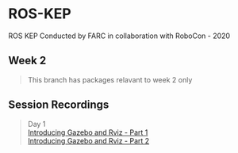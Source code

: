 # ROS-KEP
ROS KEP Conducted by FARC in collaboration with RoboCon - 2020

## Week 2
> This branch has packages relavant to week 2 only

## Session Recordings

> Day 1  
> [Introducing Gazebo and Rviz - Part 1](https://drive.google.com/file/d/14snhYYRX-81CIXKAXqVo0V-7mM3mmLQG/view?usp=sharing)  
> [Introducing Gazebo and Rviz - Part 2](https://drive.google.com/file/d/1P2YsxdEAtNAeBk6-I2q07BK9Ju75uNir/view?usp=sharing)